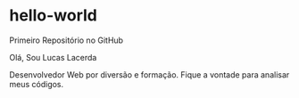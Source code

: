 # hello-world
Primeiro Repositório no GitHub

Olá, Sou Lucas Lacerda

Desenvolvedor Web por diversão e formação. Fique a vontade para analisar meus códigos.
